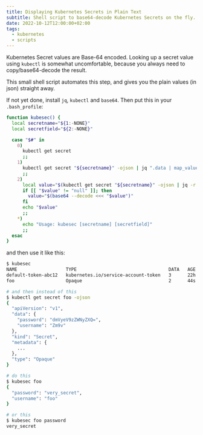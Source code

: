 ```yaml
---
title: Displaying Kubernetes Secrets in Plain Text
subtitle: Shell script to base64-decode Kubernetes Secrets on the fly.
date: 2022-10-12T12:00:00+02:00
tags:
  - kubernetes
  - scripts
---
```


Kubernetes Secret values are Base-64 encoded. Looking up a secret value using `kubectl`
is somewhat uncomfortable, because you always need to copy/base64-decode the result.

This small shell script automates this step, and gives you the plain values (in json)
straight away.

<!--more-->

If not yet done, install `jq`, `kubectl` and `base64`.
Then put this in your `.bash_profile`:

```bash
function kubesec() {
  local secretname="${1:-NONE}"
  local secretfield="${2:-NONE}"

  case "$#" in
    0)
      kubectl get secret
      ;;
    1)
      kubectl get secret "${secretname}" -ojson | jq ".data | map_values(@base64d)"
      ;;
    2)
      local value="$(kubectl get secret "${secretname}" -ojson | jq -r ".data.${secretfield}")"
      if [[ "$value" != "null" ]]; then
        value="$(base64 --decode <<< "$value")"
      fi
      echo "$value"
      ;;
    *)
      echo "Usage: kubesec [secretname] [secretfield]"
      ;;
  esac
}
```

and then use it like this:

```bash
$ kubesec
NAME                  TYPE                                  DATA   AGE
default-token-abc12   kubernetes.io/service-account-token   3      22h
foo                   Opaque                                2      44s

# and then instead of this
$ kubectl get secret foo -ojson
{
  "apiVersion": "v1",
  "data": {
    "password": "dmVyeV9zZWNyZXQ=",
    "username": "Zm9v"
  },
  "kind": "Secret",
  "metadata": {
    ...
  },
  "type": "Opaque"
}

# do this
$ kubesec foo
{
  "password": "very_secret",
  "username": "foo"
}

# or this
$ kubesec foo password
very_secret
```
